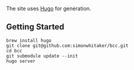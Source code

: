 The site uses [Hugo](https://gohugo.io) for generation.

## Getting Started

```
brew install hugo
git clone git@github.com:simonwhitaker/bcc.git
cd bcc
git submodule update --init
hugo server
```

